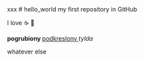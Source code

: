 <head>
xxx
</head>
<body>
# hello_world
my first repository in GitHub

I love :coffee: :pizza:

<b> pogrubiony </b>
<u> podkreslony </u>
<i> tylda </i>

whatever else
</body>
